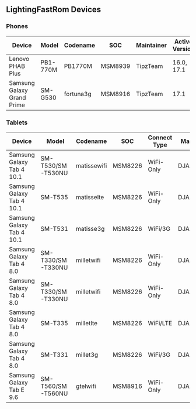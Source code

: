LightingFastRom Devices
-----------------------
### Phones
| Device | Model | Codename | SOC | Maintainer | Active Version | Status |
| ------ |------ | ------ | ------ | --------- | ------- | ------ |
| Lenovo PHAB Plus | PB1-770M | PB1770M | MSM8939 | TipzTeam | 16.0, 17.1 | Waiting |
| Samsung Galaxy Grand Prime | SM-G530 | fortuna3g | MSM8916 | TipzTeam | 17.1 | Waiting |

### Tablets
| Device | Model | Codename | SOC | Connect Type | Maintainer | Active Version | Status |
| ------ |------ | ------ | ------ | ------ | --------- | ------- | ------ |
| Samsung Galaxy Tab 4 10.1 | SM-T530/SM-T530NU | matissewifi | MSM8226 | WiFi-Only | DJABHipHop | 17.1 | Active |
| Samsung Galaxy Tab 4 10.1 | SM-T535 | matisselte | MSM8226 | WiFi-Only | DJABHipHop | 17.1 | Active |
| Samsung Galaxy Tab 4 10.1 | SM-T531 | matisse3g | MSM8226 | WiFi/3G | DJABHipHop | 17.1 | Active |
| Samsung Galaxy Tab 4 8.0 | SM-T330/SM-T330NU | milletwifi | MSM8226 | WiFi-Only | DJABHipHop | 17.1 | Active |
| Samsung Galaxy Tab 4 8.0 | SM-T330/SM-T330NU | milletwifi | MSM8226 | WiFi-Only | DJABHipHop | 17.1 | Active |
| Samsung Galaxy Tab 4 8.0 | SM-T335 | milletlte | MSM8226 | WiFi/LTE | DJABHipHop | 17.1 | Active |
| Samsung Galaxy Tab 4 8.0 | SM-T331 | millet3g | MSM8226 | WiFi/3G | DJABHipHop | 17.1 | Active |
| Samsung Galaxy Tab E 9.6 | SM-T560/SM-T560NU | gtelwifi | MSM8916 | WiFi-Only | DJABHipHop | 17.1 | Inactive |
